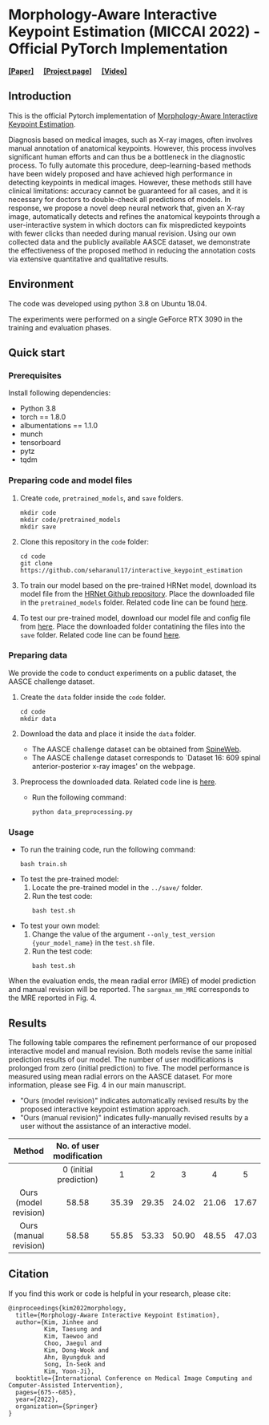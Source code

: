 # Morphology-Aware Interactive Keypoint Estimation (MICCAI 2022) - Official PyTorch Implementation

[<ins>__[Paper]__</ins>](https://arxiv.org/abs/2209.07163) &nbsp; 
&nbsp; 
 [<ins>__[Project page]__</ins>](https://seharanul17.github.io/interactive_keypoint_estimation/)
&nbsp;  &nbsp; 
 [<ins>__[Video]__</ins>](https://youtu.be/Z5gtLviQ_TU)

## Introduction
This is the official Pytorch implementation of [Morphology-Aware Interactive Keypoint Estimation]().

Diagnosis based on medical images, such as X-ray images, often involves manual annotation of anatomical keypoints. However, this process involves significant human efforts and can thus be a bottleneck in the diagnostic process. To fully automate this procedure, deep-learning-based methods have been widely proposed and have achieved high performance in detecting keypoints in medical images. However, these methods still have clinical limitations: accuracy cannot be guaranteed for all cases, and it is necessary for doctors to double-check all predictions of models. In response, we propose a novel deep neural network that, given an X-ray image, automatically detects and refines the anatomical keypoints through a user-interactive system in which doctors can fix mispredicted keypoints with fewer clicks than needed during manual revision. Using our own collected data and the publicly available AASCE dataset, we demonstrate the effectiveness of the proposed method in reducing the annotation costs via extensive quantitative and qualitative results.

## Environment
The code was developed using python 3.8 on Ubuntu 18.04.

The experiments were performed on a single GeForce RTX 3090 in the training and evaluation phases.

##  Quick start 

### Prerequisites
Install following dependencies:
- Python 3.8
- torch == 1.8.0
- albumentations == 1.1.0
- munch
- tensorboard
- pytz
- tqdm


### Preparing code and model files
1. Create ``code``, ``pretrained_models``, and ``save`` folders.
    ```
    mkdir code
    mkdir code/pretrained_models
    mkdir save
    ```
2. Clone this repository in the ``code`` folder:
    ```
    cd code
    git clone https://github.com/seharanul17/interactive_keypoint_estimation
    ```

3. To train our model based on the pre-trained HRNet model, download its model file from the [HRNet Github repository](https://github.com/HRNet/HRNet-Image-Classification). 
Place the downloaded file in the ``pretrained_models`` folder. Related code line can be found [here](https://github.com/seharanul17/interactive_keypoint_estimation/blob/7f50ec271b9ae9613c839533d3958110405d04f5/model/iterativeRefinementModels/RITM_SE_HRNet32.py#L29).
   

4. To test our pre-trained model, download our model file and config file from [here](https://www.dropbox.com/sh/m53iqw9loddqhfq/AAD0KuCCxpXsBE435Hw3KJU8a?dl=0).
Place the downloaded folder contatining the files into the ``save`` folder.
Related code line can be found [here](https://github.com/seharanul17/interactive_keypoint_estimation/blob/7f50ec271b9ae9613c839533d3958110405d04f5/util.py#L77).



### Preparing data

We provide the code to conduct experiments on a public dataset, the AASCE challenge dataset.

1. Create the ``data`` folder inside the ``code`` folder.
    ```
    cd code
    mkdir data
    ```
    
2. Download the data and place it inside the ``data`` folder.
    - The AASCE challenge dataset can be obtained from [SpineWeb](http://spineweb.digitalimaginggroup.ca/index.php?n=main.datasets#Dataset_16.3A_609_spinal_anterior-posterior_x-ray_images). 
    - The AASCE challenge dataset corresponds to `Dataset 16: 609 spinal anterior-posterior x-ray images' on the webpage.
    
3. Preprocess the downloaded data. Related code line is [here](https://github.com/seharanul17/interactive_keypoint_estimation/blob/b85c22e26dd315289219cbe1baecdc815ba1d097/data_preprocessing.py#L11).
    - Run the following command: 
        ```
        python data_preprocessing.py
        ```
        

### Usage
- To run the training code, run the following command:
    ```
    bash train.sh 
    ```
- To test the pre-trained model: 
   1. Locate the pre-trained model in the ``../save/`` folder.
   2. Run the test code:
        ```
        bash test.sh
        ```
- To test your own model:
   1. Change the value of the argument ``--only_test_version {your_model_name}`` in the ``test.sh`` file.
   2. Run the test code:
        ```
        bash test.sh
        ```

When the evaluation ends, the mean radial error (MRE) of model prediction and manual revision will be reported.
The ``sargmax_mm_MRE`` corresponds to the MRE reported in Fig. 4.


## Results
The following table compares the refinement performance of our proposed interactive model and manual revision.
Both models revise the same initial prediction results of our model. The number of user modifications is prolonged from zero (initial prediction) to five.
The model performance is measured using mean radial errors on the AASCE dataset.
For more information, please see Fig. 4 in our main manuscript.

- "Ours (model revision)" indicates automatically revised results by the proposed interactive keypoint estimation approach.
- "Ours (manual revision)" indicates fully-manually revised results by a user without the assistance of an interactive model.

|      Method     	| No. of user modification | | |  | | |
|:----------------:	|:-----------------------:	|:-------:	|:-------:	|:-------:	|:-------:	|:-------:	|
|              	| 0 (initial prediction)	| 1	| 2	| 3  	| 4	| 5	|
| Ours (model revision) |          58.58          	|  35.39  	|  29.35  	|  24.02  	|  21.06  	|  17.67  	|
|  Ours (manual revision) 	|          58.58          	|  55.85  	|  53.33  	|  50.90  	|  48.55  	|  47.03  	|


## Citation

If you find this work or code is helpful in your research, please cite:
```
@inproceedings{kim2022morphology,
  title={Morphology-Aware Interactive Keypoint Estimation},
  author={Kim, Jinhee and 
          Kim, Taesung and 
          Kim, Taewoo and 
          Choo, Jaegul and 
          Kim, Dong-Wook and 
          Ahn, Byungduk and 
          Song, In-Seok and 
          Kim, Yoon-Ji},
  booktitle={International Conference on Medical Image Computing and Computer-Assisted Intervention},
  pages={675--685},
  year={2022},
  organization={Springer}
}
```

